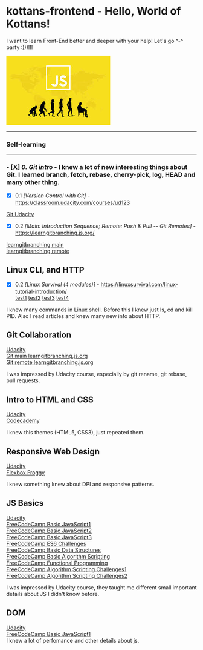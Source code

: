 # kottans-frontend - Hello, World of Kottans!

I want to learn Front-End better and deeper with your help! Let's go ^-^ party :)))!!!

![img](images/js.jpg)

---

### Self-learning

---

### - [X] _0. Git intro_ - I knew a lot of new interesting things about Git. I learned branch, fetch, rebase, cherry-pick, log, HEAD and many other thing.

- [x] 0.1 _[Version Control with Git]_ - https://classroom.udacity.com/courses/ud123

 [Git Udacity](https://github.com/TatyanaMolchanova/kottans-frontend/blob/main/images/git0-1.jpg)



- [x] 0.2 _[Main: Introduction Sequence; Remote: Push & Pull -- Git Remotes]_ - https://learngitbranching.js.org/

[learngitbranching main](https://github.com/TatyanaMolchanova/kottans-frontend/blob/main/images/git1.jpg)
      <br>
[learngitbranching remote](https://github.com/TatyanaMolchanova/kottans-frontend/blob/main/images/git2.jpg)


## Linux CLI, and HTTP

- [x] 0.2 _[Linux Survival (4 modules)]_ - https://linuxsurvival.com/linux-tutorial-introduction/
      <!-- ![img](images/linux1.jpg) -->
      <br>
      [test1](https://github.com/TatyanaMolchanova/kottans-frontend/blob/main/images/linux33.jpg)
      [test2](https://github.com/TatyanaMolchanova/kottans-frontend/blob/main/images/linux44.jpg)
      [test3](https://github.com/TatyanaMolchanova/kottans-frontend/blob/main/images/linux22.jpg)
      [test4](https://github.com/TatyanaMolchanova/kottans-frontend/blob/main/images/linux11.jpg)

I knew many commands in Linux shell. Before this I knew just ls, cd and kill PID. Also I read articles and knew many new info about HTTP.

## Git Collaboration

 [Udacity](https://github.com/TatyanaMolchanova/kottans-frontend/blob/main/task_git_collaboration/git.png)
      <br>
[Git main learngitbranching.js.org](https://github.com/TatyanaMolchanova/kottans-frontend/blob/main/task_git_collaboration/git1.jpg)
      <br>
[Git remote learngitbranching.js.org](https://github.com/TatyanaMolchanova/kottans-frontend/blob/main/task_git_collaboration/git2.jpg)

I was impressed by Udacity course, especially by git rename, git rebase, pull requests.


## Intro to HTML and CSS

 [Udacity](https://github.com/TatyanaMolchanova/kottans-frontend/blob/main/task_html_css_intro/html-css2.png)
      <br>
[Codecademy](https://github.com/TatyanaMolchanova/kottans-frontend/blob/main/task_html_css_intro/css3.png)

I knew this themes (HTML5, CSS3), just repeated them.


## Responsive Web Design

[Udacity](https://github.com/TatyanaMolchanova/kottans-frontend/blob/main/task_responsive_web_design/responsive.png)
      <br>
[Flexbox Froggy](https://github.com/TatyanaMolchanova/kottans-frontend/blob/main/task_responsive_web_design/froggy.png)

I knew something knew about DPI and responsive patterns.

## JS Basics

[Udacity](https://github.com/TatyanaMolchanova/kottans-frontend/blob/main/task_js_basics/js.png)
      <br>
[FreeCodeCamp Basic JavaScript1](https://github.com/TatyanaMolchanova/kottans-frontend/blob/main/task_js_basics/free-js1.png)
      <br>
[FreeCodeCamp Basic JavaScript2](https://github.com/TatyanaMolchanova/kottans-frontend/blob/main/task_js_basics/free-js2.png)
      <br>
[FreeCodeCamp Basic JavaScript3](https://github.com/TatyanaMolchanova/kottans-frontend/blob/main/task_js_basics/free-js3.png)
      <br>
[FreeCodeCamp ES6 Challenges](https://github.com/TatyanaMolchanova/kottans-frontend/blob/main/task_js_basics/free-js4.png)
      <br>
[FreeCodeCamp Basic Data Structures](https://github.com/TatyanaMolchanova/kottans-frontend/blob/main/task_js_basics/free-js5.png)
      <br>
[FreeCodeCamp Basic Algorithm Scripting](https://github.com/TatyanaMolchanova/kottans-frontend/blob/main/task_js_basics/free-js6.png)
      <br>
[FreeCodeCamp Functional Programming ](https://github.com/TatyanaMolchanova/kottans-frontend/blob/main/task_js_basics/free-js7.png)
      <br>
[FreeCodeCamp Algorithm Scripting Challenges1](https://github.com/TatyanaMolchanova/kottans-frontend/blob/main/task_js_basics/free-js8.png)
      <br>
[FreeCodeCamp Algorithm Scripting Challenges2](https://github.com/TatyanaMolchanova/kottans-frontend/blob/main/task_js_basics/free-js9.png)

I was impressed by Udacity course, they taught me different small important details about JS I didn't know before.

## DOM

[Udacity](https://github.com/TatyanaMolchanova/kottans-frontend/blob/main/task_js_dom/perfomance.png)
      <br>
[FreeCodeCamp Basic JavaScript1](https://github.com/TatyanaMolchanova/kottans-frontend/blob/main/task_js_dom/freecodecampscript.png)
      <br>
I knew a lot of perfomance and other details about js.